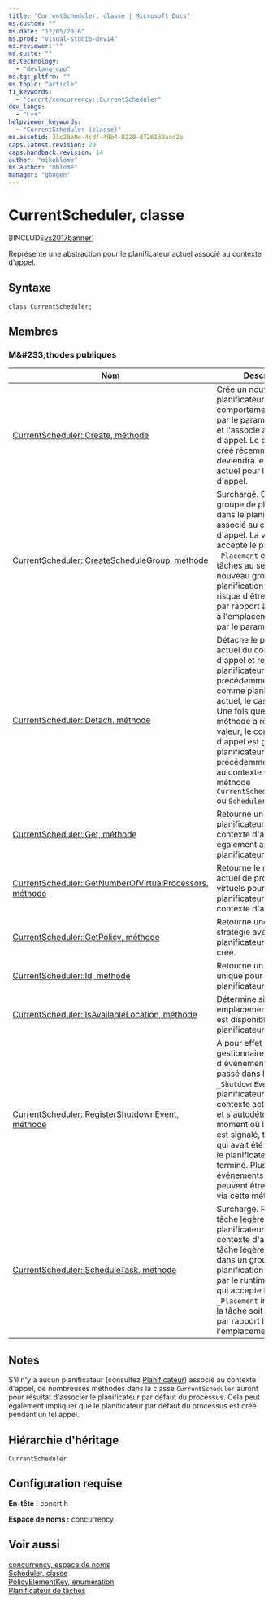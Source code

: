 ```yaml
---
title: "CurrentScheduler, classe | Microsoft Docs"
ms.custom: ""
ms.date: "12/05/2016"
ms.prod: "visual-studio-dev14"
ms.reviewer: ""
ms.suite: ""
ms.technology: 
  - "devlang-cpp"
ms.tgt_pltfrm: ""
ms.topic: "article"
f1_keywords: 
  - "concrt/concurrency::CurrentScheduler"
dev_langs: 
  - "C++"
helpviewer_keywords: 
  - "CurrentScheduler (classe)"
ms.assetid: 31c20e0e-4cdf-49b4-8220-d726130aad2b
caps.latest.revision: 20
caps.handback.revision: 14
author: "mikeblome"
ms.author: "mblome"
manager: "ghogen"
---
```

# CurrentScheduler, classe
[!INCLUDE[vs2017banner](../../../assembler/inline/includes/vs2017banner.md)]

Représente une abstraction pour le planificateur actuel associé au contexte d'appel.  
  
## Syntaxe  
  
```  
class CurrentScheduler;  
```  
  
## Membres  
  
### M&\#233;thodes publiques  
  
|Nom|Description|  
|---------|-----------------|  
|[CurrentScheduler::Create, méthode](../Topic/CurrentScheduler::Create%20Method.md)|Crée un nouveau planificateur dont le comportement est décrit par le paramètre `_Policy` et l'associe au contexte d'appel.  Le planificateur créé récemment deviendra le planificateur actuel pour le contexte d'appel.|  
|[CurrentScheduler::CreateScheduleGroup, méthode](../Topic/CurrentScheduler::CreateScheduleGroup%20Method.md)|Surchargé.  Crée un groupe de planification dans le planificateur associé au contexte d'appel.  La version qui accepte le paramètre `_Placement` entraîne des tâches au sein du nouveau groupe de planification créé un risque d'être influencé par rapport à l'exécution à l'emplacement spécifié par le paramètre.|  
|[CurrentScheduler::Detach, méthode](../Topic/CurrentScheduler::Detach%20Method.md)|Détache le planificateur actuel du contexte d'appel et restaure le planificateur précédemment associé comme planificateur actuel, le cas échéant.  Une fois que cette méthode a retourné une valeur, le contexte d'appel est géré par le planificateur précédemment attaché au contexte utilisant la méthode `CurrentScheduler::Create` ou `Scheduler::Attach`.|  
|[CurrentScheduler::Get, méthode](../Topic/CurrentScheduler::Get%20Method.md)|Retourne un pointeur au planificateur associé au contexte d'appel, également appelé planificateur actuel.|  
|[CurrentScheduler::GetNumberOfVirtualProcessors, méthode](../Topic/CurrentScheduler::GetNumberOfVirtualProcessors%20Method.md)|Retourne le nombre actuel de processeurs virtuels pour le planificateur associé au contexte d'appel.|  
|[CurrentScheduler::GetPolicy, méthode](../Topic/CurrentScheduler::GetPolicy%20Method.md)|Retourne une copie de la stratégie avec laquelle le planificateur actuel a été créé.|  
|[CurrentScheduler::Id, méthode](../Topic/CurrentScheduler::Id%20Method.md)|Retourne un identificateur unique pour le planificateur actuel.|  
|[CurrentScheduler::IsAvailableLocation, méthode](../Topic/CurrentScheduler::IsAvailableLocation%20Method.md)|Détermine si un emplacement spécifique est disponible sur le planificateur actuel.|  
|[CurrentScheduler::RegisterShutdownEvent, méthode](../Topic/CurrentScheduler::RegisterShutdownEvent%20Method.md)|A pour effet de signaler le gestionnaire d'événements Windows passé dans le paramètre `_ShutdownEvent` lorsque le planificateur associé au contexte actuel s'arrête et s'autodétruit.  Au moment où l'événement est signalé, tout le travail qui avait été planifié par le planificateur est terminé.  Plusieurs événements d'arrêt peuvent être enregistrés via cette méthode.|  
|[CurrentScheduler::ScheduleTask, méthode](../Topic/CurrentScheduler::ScheduleTask%20Method.md)|Surchargé.  Planifie une tâche légère dans le planificateur associé au contexte d'appel.  La tâche légère sera placée dans un groupe de planification déterminé par le runtime.  La version qui accepte le paramètre `_Placement` implique que la tâche soit influencée par rapport l'exécution à l'emplacement indiqué.|  
  
## Notes  
 S'il n'y a aucun planificateur \(consultez [Planificateur](../../../parallel/concrt/reference/scheduler-class.md)\) associé au contexte d'appel, de nombreuses méthodes dans la classe `CurrentScheduler` auront pour résultat d'associer le planificateur par défaut du processus.  Cela peut également impliquer que le planificateur par défaut du processus est créé pendant un tel appel.  
  
## Hiérarchie d'héritage  
 `CurrentScheduler`  
  
## Configuration requise  
 **En\-tête :** concrt.h  
  
 **Espace de noms :** concurrency  
  
## Voir aussi  
 [concurrency, espace de noms](../../../parallel/concrt/reference/concurrency-namespace.md)   
 [Scheduler, classe](../../../parallel/concrt/reference/scheduler-class.md)   
 [PolicyElementKey, énumération](../Topic/PolicyElementKey%20Enumeration.md)   
 [Planificateur de tâches](../../../parallel/concrt/task-scheduler-concurrency-runtime.md)